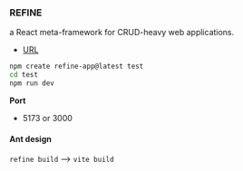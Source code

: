 ### REFINE
a React meta-framework for CRUD-heavy web applications. 
* [URL](https://github.com/refinedev/refine)

```bash
npm create refine-app@latest test
cd test
npm run dev
```

**Port**
* 5173 or 3000

#### Ant design


`refine build` --> `vite build`
